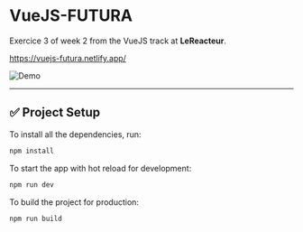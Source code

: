 # VueJS-FUTURA

Exercice 3 of week 2 from the VueJS track at **LeReacteur**.

https://vuejs-futura.netlify.app/

![Demo](https://i.imgur.com/OTG41W4.gif)

---

## ✅ Project Setup

To install all the dependencies, run:

```bash
npm install
```

To start the app with hot reload for development:

```bash
npm run dev
```

To build the project for production:

```bash
npm run build
```
